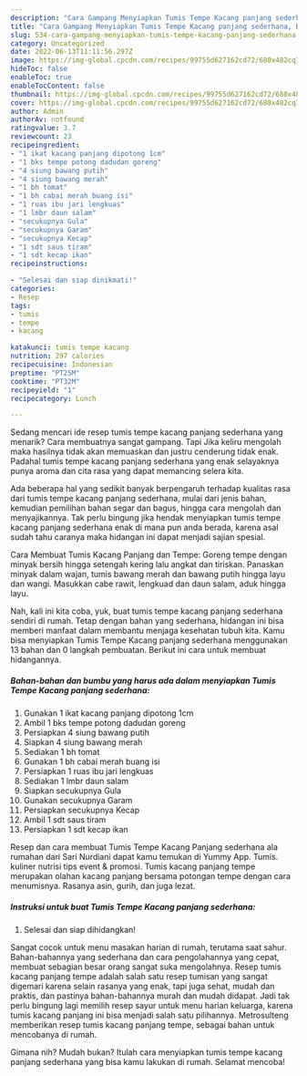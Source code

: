 ```yaml
---
description: "Cara Gampang Menyiapkan Tumis Tempe Kacang panjang sederhana, Bisa Manjain Lidah"
title: "Cara Gampang Menyiapkan Tumis Tempe Kacang panjang sederhana, Bisa Manjain Lidah"
slug: 534-cara-gampang-menyiapkan-tumis-tempe-kacang-panjang-sederhana-bisa-manjain-lidah
category: Uncategorized
date: 2022-06-13T11:11:56.297Z
image: https://img-global.cpcdn.com/recipes/99755d627162cd72/680x482cq70/tumis-tempe-kacang-panjang-sederhana-foto-resep-utama.jpg
hideToc: false
enableToc: true
enableTocContent: false
thumbnail: https://img-global.cpcdn.com/recipes/99755d627162cd72/680x482cq70/tumis-tempe-kacang-panjang-sederhana-foto-resep-utama.jpg
cover: https://img-global.cpcdn.com/recipes/99755d627162cd72/680x482cq70/tumis-tempe-kacang-panjang-sederhana-foto-resep-utama.jpg
author: Admin
authorAv: notfound
ratingvalue: 3.7
reviewcount: 23
recipeingredient:
- "1 ikat kacang panjang dipotong 1cm"
- "1 bks tempe potong dadudan goreng"
- "4 siung bawang putih"
- "4 siung bawang merah"
- "1 bh tomat"
- "1 bh cabai merah buang isi"
- "1 ruas ibu jari lengkuas"
- "1 lmbr daun salam"
- "secukupnya Gula"
- "secukupnya Garam"
- "secukupnya Kecap"
- "1 sdt saus tiram"
- "1 sdt kecap ikan"
recipeinstructions:

- "Selesai dan siap dinikmati!"
categories:
- Resep
tags:
- tumis
- tempe
- kacang

katakunci: tumis tempe kacang 
nutrition: 297 calories
recipecuisine: Indonesian
preptime: "PT25M"
cooktime: "PT32M"
recipeyield: "1"
recipecategory: Lunch

---
```



Sedang mencari ide resep tumis tempe kacang panjang sederhana yang menarik? Cara membuatnya sangat gampang. Tapi Jika keliru mengolah maka hasilnya tidak akan memuaskan dan justru cenderung tidak enak. Padahal tumis tempe kacang panjang sederhana yang enak selayaknya punya aroma dan cita rasa yang dapat memancing selera kita.


Ada beberapa hal yang sedikit banyak berpengaruh terhadap kualitas rasa dari tumis tempe kacang panjang sederhana, mulai dari jenis bahan, kemudian pemilihan bahan segar dan bagus, hingga cara mengolah dan menyajikannya. Tak perlu bingung jika hendak menyiapkan tumis tempe kacang panjang sederhana enak di mana pun anda berada, karena asal sudah tahu caranya maka hidangan ini dapat menjadi sajian spesial.

Cara Membuat Tumis Kacang Panjang dan Tempe: Goreng tempe dengan minyak bersih hingga setengah kering lalu angkat dan tiriskan. Panaskan minyak dalam wajan, tumis bawang merah dan bawang putih hingga layu dan wangi. Masukkan cabe rawit, lengkuad dan daun salam, aduk hingga layu.


Nah, kali ini kita coba, yuk, buat tumis tempe kacang panjang sederhana sendiri di rumah. Tetap dengan bahan yang sederhana, hidangan ini bisa memberi manfaat dalam membantu menjaga kesehatan tubuh kita. Kamu bisa menyiapkan Tumis Tempe Kacang panjang sederhana menggunakan 13 bahan dan 0 langkah pembuatan. Berikut ini cara untuk membuat hidangannya.

<!--inarticleads1-->

##### Bahan-bahan dan bumbu yang harus ada dalam menyiapkan Tumis Tempe Kacang panjang sederhana:

1. Gunakan 1 ikat kacang panjang dipotong 1cm
1. Ambil 1 bks tempe potong dadudan goreng
1. Persiapkan 4 siung bawang putih
1. Siapkan 4 siung bawang merah
1. Sediakan 1 bh tomat
1. Gunakan 1 bh cabai merah buang isi
1. Persiapkan 1 ruas ibu jari lengkuas
1. Sediakan 1 lmbr daun salam
1. Siapkan secukupnya Gula
1. Gunakan secukupnya Garam
1. Persiapkan secukupnya Kecap
1. Ambil 1 sdt saus tiram
1. Persiapkan 1 sdt kecap ikan


Resep dan cara membuat Tumis Tempe Kacang Panjang sederhana ala rumahan dari Sari Nurdiani dapat kamu temukan di Yummy App. Tumis. kuliner nutrisi tips event &amp; promosi. Tumis kacang panjang tempe merupakan olahan kacang panjang bersama potongan tempe dengan cara menumisnya. Rasanya asin, gurih, dan juga lezat. 

<!--inarticleads2-->

##### Instruksi untuk buat Tumis Tempe Kacang panjang sederhana:


1. Selesai dan siap dihidangkan!

Sangat cocok untuk menu masakan harian di rumah, terutama saat sahur. Bahan-bahannya yang sederhana dan cara pengolahannya yang cepat, membuat sebagian besar orang sangat suka mengolahnya. Resep tumis kacang panjang tempe adalah salah satu resep tumisan yang sangat digemari karena selain rasanya yang enak, tapi juga sehat, mudah dan praktis, dan pastinya bahan-bahannya murah dan mudah didapat. Jadi tak perlu bingung lagi memilih resep sayur untuk menu harian keluarga, karena tumis kacang panjang ini bisa menjadi salah satu pilihannya. Metrosulteng memberikan resep tumis kacang panjang tempe, sebagai bahan untuk mencobanya di rumah. 

Gimana nih? Mudah bukan? Itulah cara menyiapkan tumis tempe kacang panjang sederhana yang bisa kamu lakukan di rumah. Selamat mencoba!
